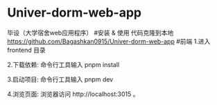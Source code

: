 # Univer-dorm-web-app
毕设（大学宿舍web应用程序）
#安装 & 使用
代码克隆到本地 https://github.com/Bagashkan0915/Univer-dorm-web-app
#前端
1.进入 frontend 目录

2.下载依赖: 命令行工具输入 pnpm install

3.启动项目: 命令行工具输入 pnpm dev

4.浏览页面: 浏览器访问 http://localhost:3015  。
